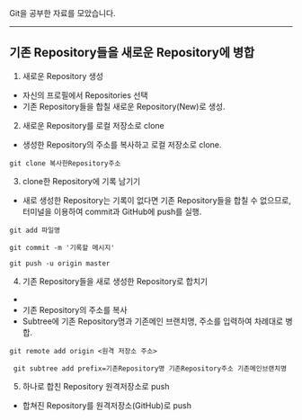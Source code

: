 Git을 공부한 자료를 모았습니다.

---

## 기존 Repository들을 새로운 Repository에 병합

1. 새로운 Repository 생성
- 자신의 프로필에서 Repositories 선택
-  기존 Repository들을 합칠 새로운 Repository(New)로 생성.

2. 새로운 Repository를 로컬 저장소로 clone
- 생성한 Repository의 주소를 복사하고 로컬 저장소로 clone.

` git clone 복사한Repository주소 `

3. clone한 Repository에 기록 남기기
- 새로 생성한 Repository는 기록이 없다면 기존 Repository들을 합칠 수 없으므로, 터미널을 이용하여 commit과 GitHub에 push를 실행.

`git add 파일명`

`git commit -m '기록할 메시지'`

`git push -u origin master`

4. 기존 Repository들을 새로 생성한 Repository로 합치기
- 
- 기존 Repository의 주소를 복사
- Subtree에 기존 Repository명과 기존메인 브랜치명, 주소를 입력하여 차례대로 병합.

` git remote add origin <원격 저장소 주소> `

` git subtree add prefix=기존Repository명 기존Repository주소 기존메인브랜치명`

5. 하나로 합친 Repository 원격저장소로 push
- 합쳐진 Repository를 원격저장소(GitHub)로 push


